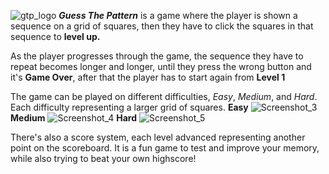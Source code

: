 ![gtp_logo](https://github.com/DumitruCimpean/GuessThePattern/assets/142332910/9c3d7d7c-df1a-4023-9f5c-de38f0525d91)
_**Guess The Pattern**_ is a game where the player is shown a sequence on a grid of squares, then they have to click the squares in that sequence to **level up.**

As the player progresses through the game, the sequence they have to repeat becomes longer and longer, until they press the wrong button and it's **Game Over**, after that the player has to start again from **Level 1**

The game can be played on different difficulties, _Easy_, _Medium_, and _Hard_. Each difficulty representing a larger grid of squares.
**Easy**
![Screenshot_3](https://github.com/DumitruCimpean/GuessThePattern/assets/142332910/fb3045bc-014c-4ce6-bfde-cc63295b623b)
**Medium**
![Screenshot_4](https://github.com/DumitruCimpean/GuessThePattern/assets/142332910/44d91f72-1290-4e49-a773-4ee54115c7e9)
**Hard**
![Screenshot_5](https://github.com/DumitruCimpean/GuessThePattern/assets/142332910/6510600d-b63e-4d72-8bf4-522099a67e1c)

There's also a score system, each level advanced representing another point on the scoreboard.
It is a fun game to test and improve your memory, while also trying to beat your own highscore!
